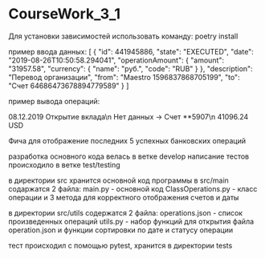 # CourseWork_3_1
Для установки зависимостей использовать команду: poetry install

пример ввода данных:
[
  {
    "id": 441945886,
    "state": "EXECUTED",
    "date": "2019-08-26T10:50:58.294041",
    "operationAmount": {
      "amount": "31957.58",
      "currency": {
        "name": "руб.",
        "code": "RUB"
      }
    },
    "description": "Перевод организации",
    "from": "Maestro 1596837868705199",
    "to": "Счет 64686473678894779589"
  }
 ]

пример вывода операций:

08.12.2019 Открытие вклада\n
Нет данных -> Счет **5907\n
41096.24 USD


Фича для отображение последних 5 
успехных банковских операций

разработка основного кода велась в ветке develop
написание тестов происходило в ветке test/testing

в директории src хранится основной код программы
в src/main содаржатся 2 файла:
main.py - основной код
ClassOperations.py - класс операции и 3 метода
для корректного отображения счетов и даты

в директории src/utils содержатся 2 файла:
operations.json - список произведенных операций
utils.py - набор функций для открытия файла operation.json
и функции сортировки по дате и статусу операции

тест происходил с помощью pytest,
хранится в директории tests
